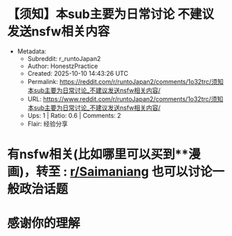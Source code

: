# 【须知】本sub主要为日常讨论 不建议发送nsfw相关内容

- Metadata:
  - Subreddit: r_runtoJapan2
  - Author: HonestzPractice
  - Created: 2025-10-10 14:43:26 UTC
  - Permalink: https://reddit.com/r/runtoJapan2/comments/1o32trc/须知本sub主要为日常讨论_不建议发送nsfw相关内容/
  - URL: https://www.reddit.com/r/runtoJapan2/comments/1o32trc/须知本sub主要为日常讨论_不建议发送nsfw相关内容/
  - Ups: 1 | Ratio: 0.6 | Comments: 2
  - Flair: 经验分享


# 有nsfw相关(比如哪里可以买到\*\*漫画)，转至 : [r/Saimaniang](/r/Saimaniang) 也可以讨论一般政治话题

# 感谢你的理解

